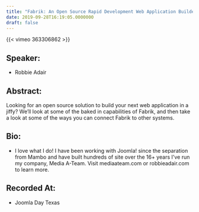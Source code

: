 ```yaml
---
title: "Fabrik: An Open Source Rapid Development Web Application Builder"
date: 2019-09-28T16:19:05.0000000
draft: false
---
```


{{< vimeo 363306862 >}}

## Speaker:

 - Robbie Adair

## Abstract:

<p>Looking for an open source solution to build your next web application in a jiffy? We’ll look at some of the baked in capabilities of Fabrik, and then take a look at some of the ways you can connect Fabrik to other systems.</p>

## Bio:

 - <p>I love what I do! I have been working with Joomla! since the separation from Mambo and have built hundreds of site over the 16+ years I've run my company, Media A-Team. Visit mediaateam.com or robbieadair.com to learn more.</p>

## Recorded At:

 - Joomla Day Texas

